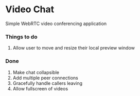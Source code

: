# Video Chat
Simple WebRTC video conferencing application

### Things to do

1. Allow user to move and resize their local preview window

### Done

1. Make chat collapsible
2. Add multiple peer connections
3. Gracefully handle callers leaving
4. Allow fullscreen of videos
